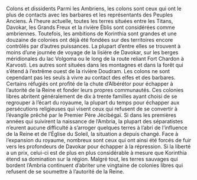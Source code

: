 Colons et dissidents
Parmi les Ambriens, les colons sont ceux qui ont le plus de contacts avec les
barbares et les représentants des Peuples Anciens. À l’heure actuelle, toutes
les terres situées entre les Titans, Davokar, les Grands Freux et la rivière Éblis
sont considérées comme ambriennes. Toutefois, les ambitions de Korinthia
sont grandes et une douzaine de colonies ont déjà été fondées sur des
territoires encore contrôlés par d’autres puissances. La plupart d’entre elles
se trouvent à moins d’une journée de voyage de la lisière de Davokar, sur les
berges méridionales du lac Volgoma ou le long de la route reliant Fort Chardon
à Karvosti. Les autres sont situées dans les montagnes et dans la forêt qui
s’étend à l’extrême ouest de la rivière Doudram.
Les colons ne sont cependant pas les seuls à vivre au contact des elfes
et des barbares. Certains réfugiés ont profité de la chute d’Albérétor pour
échapper à l’autorité de la Reine et fonder leurs propres communautés.
Ces colonies libres abritent généralement de dix à trente familles ayant
choisi de se regrouper à l’écart du royaume, la plupart du temps pour
échapper aux persécutions religieuses qui visent ceux qui refusent de se
convertir à l’évangile prêché par le Premier Père Jécibégaï.
Si dans les premières années qui suivirent la naissance de l’Ambria, la
plupart des séparatistes n’eurent aucune difficulté à s’arroger quelques
terres à l’abri de l’influence de la Reine et de l’Église du Soleil, la situation a
depuis changé. Face à l’expansion du royaume, nombreux sont ceux qui ont
ainsi été forcés de fuir vers les profondeurs de Davokar pour échapper à la
répression. Si la liberté a un prix, celui-ci est de plus en plus considérable
à mesure que Korinthia étend sa domination sur la région. Malgré tout, les
terres sauvages qui bordent l’Ambria continuent d’abriter une vingtaine de
colonies libres qui refusent de se soumettre à l’autorité de la Reine.
